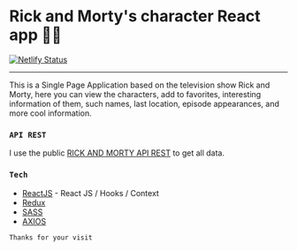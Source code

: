 # Rick and Morty's character React app &#x1F468;&#x200D;&#x1F4BB;
[![Netlify Status](https://api.netlify.com/api/v1/badges/32ecb0b0-8d85-4140-b5da-d08d2dac2951/deploy-status)](https://app.netlify.com/sites/josuejoelm-rick-and-morty/deploys)

-------------------------------------------------------

This is a Single Page Application based on the television show Rick and Morty, here you can view the characters, add to favorites, interesting information of them, such names, last location, episode appearances, and more cool information.

### `API REST`

I use the public [RICK AND MORTY API REST](https://rickandmortyapi.com/) to get all data.

### `Tech`

* [ReactJS](https://reactjs.org/) - React JS / Hooks / Context
* [Redux](https://redux.js.org/)
* [SASS](https://sass-lang.com/)
* [AXIOS](https://www.npmjs.com/package/axios)

`Thanks for your visit`
